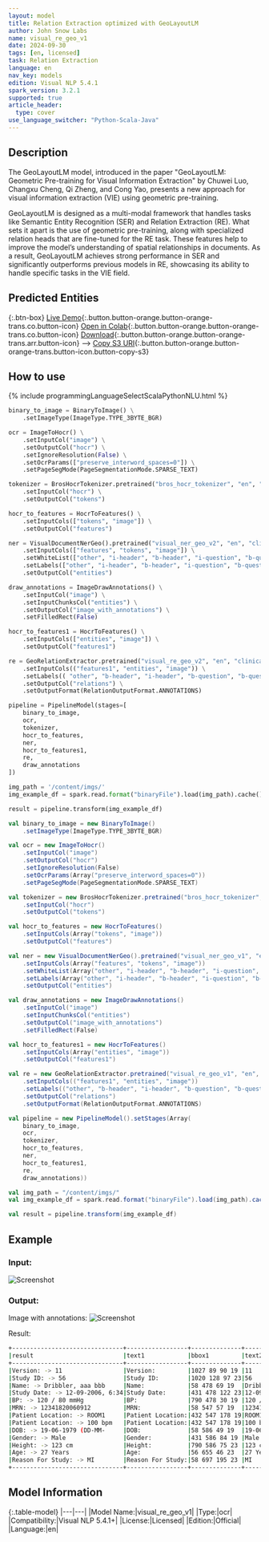 ```yaml
---
layout: model
title: Relation Extraction optimized with GeoLayoutLM
author: John Snow Labs
name: visual_re_geo_v1
date: 2024-09-30
tags: [en, licensed]
task: Relation Extraction
language: en
nav_key: models
edition: Visual NLP 5.4.1
spark_version: 3.2.1
supported: true
article_header:
  type: cover
use_language_switcher: "Python-Scala-Java"
---
```


## Description

The GeoLayoutLM model, introduced in the paper "GeoLayoutLM: Geometric Pre-training for Visual Information Extraction" by Chuwei Luo, Changxu Cheng, Qi Zheng, and Cong Yao, presents a new approach for visual information extraction (VIE) using geometric pre-training.

GeoLayoutLM is designed as a multi-modal framework that handles tasks like Semantic Entity Recognition (SER) and Relation Extraction (RE). What sets it apart is the use of geometric pre-training, along with specialized relation heads that are fine-tuned for the RE task. These features help to improve the model’s understanding of spatial relationships in documents. As a result, GeoLayoutLM achieves strong performance in SER and significantly outperforms previous models in RE, showcasing its ability to handle specific tasks in the VIE field.


## Predicted Entities

{:.btn-box}
[Live Demo](https://demo.johnsnowlabs.com/ocr/RELATION_EXTRACTION/){:.button.button-orange.button-orange-trans.co.button-icon}
[Open in Colab](https://github.com/JohnSnowLabs/visual-nlp-workshop/blob/master/jupyter/FormRecognition/FormRecognitionGeo.ipynb){:.button.button-orange.button-orange-trans.co.button-icon}
[Download](https://s3.amazonaws.com/auxdata.johnsnowlabs.com/clinical/ocr/visual_re_geo_v1_en_5.0.0_3.0_1726037999844.zip){:.button.button-orange.button-orange-trans.arr.button-icon} -->
[Copy S3 URI](s3://auxdata.johnsnowlabs.com/clinical/ocr/visual_re_geo_v1_en_5.0.0_3.0_1726037999844.zip){:.button.button-orange.button-orange-trans.button-icon.button-copy-s3}


## How to use

<div class="tabs-box" markdown="1">
{% include programmingLanguageSelectScalaPythonNLU.html %}

```python
binary_to_image = BinaryToImage() \
    .setImageType(ImageType.TYPE_3BYTE_BGR)

ocr = ImageToHocr() \
    .setInputCol("image") \
    .setOutputCol("hocr") \
    .setIgnoreResolution(False) \
    .setOcrParams(["preserve_interword_spaces=0"]) \
    .setPageSegMode(PageSegmentationMode.SPARSE_TEXT)

tokenizer = BrosHocrTokenizer.pretrained("bros_hocr_tokenizer", "en", "clinical/ocr/") \
    .setInputCol("hocr") \
    .setOutputCol("tokens")

hocr_to_features = HocrToFeatures() \
    .setInputCols(["tokens", "image"]) \
    .setOutputCol("features")

ner = VisualDocumentNerGeo().pretrained("visual_ner_geo_v2", "en", "clinical/ocr/") \
    .setInputCols(["features", "tokens", "image"]) \
    .setWhiteList(["other", "i-header", "b-header", "i-question", "b-question", "i-answer", "b-answer"]) \
    .setLabels(["other", "i-header", "b-header", "i-question", "b-question", "i-answer", "b-answer"]) \
    .setOutputCol("entities")

draw_annotations = ImageDrawAnnotations() \
    .setInputCol("image") \
    .setInputChunksCol("entities") \
    .setOutputCol("image_with_annotations") \
    .setFilledRect(False)

hocr_to_features1 = HocrToFeatures() \
    .setInputCols(["entities", "image"]) \
    .setOutputCol("features1")

re = GeoRelationExtractor.pretrained("visual_re_geo_v2", "en", "clinical/ocr/") \
    .setInputCols(("features1", "entities", "image")) \
    .setLabels(( "other", "b-header", "i-header", "b-question", "b-question", "b-answer", "i-answer")) \
    .setOutputCol("relations") \
    .setOutputFormat(RelationOutputFormat.ANNOTATIONS)

pipeline = PipelineModel(stages=[
    binary_to_image,
    ocr,
    tokenizer,
    hocr_to_features,
    ner,
    hocr_to_features1,
    re,
    draw_annotations
])

img_path = '/content/imgs/'
img_example_df = spark.read.format("binaryFile").load(img_path).cache()

result = pipeline.transform(img_example_df)

```
```scala
val binary_to_image = new BinaryToImage()
    .setImageType(ImageType.TYPE_3BYTE_BGR)

val ocr = new ImageToHocr()
    .setInputCol("image") 
    .setOutputCol("hocr") 
    .setIgnoreResolution(False) 
    .setOcrParams(Array("preserve_interword_spaces=0")) 
    .setPageSegMode(PageSegmentationMode.SPARSE_TEXT)

val tokenizer = new BrosHocrTokenizer.pretrained("bros_hocr_tokenizer", "en", "clinical/ocr/") 
    .setInputCol("hocr") 
    .setOutputCol("tokens")

val hocr_to_features = new HocrToFeatures() 
    .setInputCols(Array("tokens", "image")) 
    .setOutputCol("features")

val ner = new VisualDocumentNerGeo().pretrained("visual_ner_geo_v1", "en", "clinical/ocr/") 
    .setInputCols(Array("features", "tokens", "image")) 
    .setWhiteList(Array("other", "i-header", "b-header", "i-question", "b-question", "i-answer", "b-answer")) 
    .setLabels(Array("other", "i-header", "b-header", "i-question", "b-question", "i-answer", "b-answer")) 
    .setOutputCol("entities")

val draw_annotations = new ImageDrawAnnotations() 
    .setInputCol("image") 
    .setInputChunksCol("entities") 
    .setOutputCol("image_with_annotations") 
    .setFilledRect(False)

val hocr_to_features1 = new HocrToFeatures() 
    .setInputCols(Array("entities", "image")) 
    .setOutputCol("features1")

val re = new GeoRelationExtractor.pretrained("visual_re_geo_v1", "en", "clinical/ocr/") 
    .setInputCols(("features1", "entities", "image")) 
    .setLabels(("other", "b-header", "i-header", "b-question", "b-question", "b-answer", "i-answer")) 
    .setOutputCol("relations") 
    .setOutputFormat(RelationOutputFormat.ANNOTATIONS)

val pipeline = new PipelineModel().setStages(Array(
    binary_to_image,
    ocr,
    tokenizer,
    hocr_to_features,
    ner,
    hocr_to_features1,
    re,
    draw_annotations))

val img_path = "/content/imgs/"
val img_example_df = spark.read.format("binaryFile").load(img_path).cache()

val result = pipeline.transform(img_example_df)
```
</div>

## Example

### Input:
![Screenshot](/assets/images/examples_ocr/geo_re_input.png)

### Output:
Image with annotations:
![Screenshot](/assets/images/examples_ocr/geo_re_output.png)

Result:
```bash
+-------------------------------+-----------------+--------------+------------------+--------------+
|result                         |text1            |bbox1         |text2             |bbox2         |
+-------------------------------+-----------------+--------------+------------------+--------------+
|Version: -> 11                 |Version:         |1027 89 90 19 |11                |1132 89 21 19 |
|Study ID: -> 56                |Study ID:        |1020 128 97 23|56                |1131 128 23 19|
|Name: -> Dribbler, aaa bbb     |Name:            |58 478 69 19  |Dribbler, aaa bbb |143 478 187 22|
|Study Date: -> 12-09-2006, 6:34|Study Date:      |431 478 122 23|12-09-2006, 6:34  |568 478 178 22|
|BP: -> 120 / 80 mmHg           |BP:              |790 478 30 19 |120 / 80 mmHg     |835 474 165 31|
|MRN: -> 12341820060912         |MRN:             |58 547 57 19  |12341820060912    |130 547 171 19|
|Patient Location: -> ROOM1     |Patient Location:|432 547 178 19|ROOM1             |626 547 77 19 |
|Patient Location: -> 100 bpm   |Patient Location:|432 547 178 19|100 bpm           |840 547 91 23 |
|DOB: -> 19-06-1979 (DD-MM-     |DOB:             |58 586 49 19  |19-06-1979 (DD-MM-|122 586 239 23|
|Gender: -> Male                |Gender:          |431 586 84 19 |Male              |530 586 51 19 |
|Height: -> 123 cm              |Height:          |790 586 75 23 |123 cm            |880 586 76 19 |
|Age: -> 27 Years               |Age:             |56 655 46 23  |27 Years          |117 655 90 19 |
|Reason For Study: -> MI        |Reason For Study:|58 697 195 23 |MI                |268 697 28 19 |
+-------------------------------+-----------------+--------------+------------------+--------------+
```

## Model Information

{:.table-model}
|---|---|
|Model Name:|visual_re_geo_v1|
|Type:|ocr|
|Compatibility:|Visual NLP 5.4.1+|
|License:|Licensed|
|Edition:|Official|
|Language:|en|


